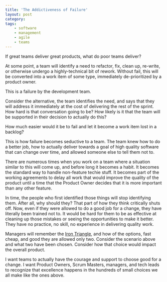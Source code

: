 ```yaml
---
title: 'The Addictiveness of Failure'
layout: post
category:
tags:
    - software
    - management
    - agile
    - teams
---
```


If great teams deliver great products, what do poor teams deliver?

At some point, a team will identify a need to refactor, fix, clean up, re-write, or otherwise undergo a highly-technical
bit of rework. Without fail, this will be converted into a work item of some type, immediately de-prioritized by a product owner.

This is a failure by the development team.

Consider the alternative, the team identifies the need, and says that they will address it immediately at the cost of
delivering the rest of the sprint. How hard is that conversation going to be? How likely is it that the team will be supported
in their decision to actually do this?

How much easier would it be to fail and let it become a work item lost in a backlog?

This is how failure becomes seductive to a team. The team knew how to do a better job, how to actually deliver towards a
goal of high quality software that can change over time, and allowed someone else to tell them not to.

There are numerous times when you work on a team where a situation similar to this will come up, and before long it becomes
a habit. It becomes the standard way to handle non-feature techie stuff. It becomes part of the working agreements to delay
all work that would improve the quality of the product until a time that the Product Owner decides that it is more important
than any other feature.

In time, the people who first identified those things will stop identifying them. After all, why should they? That part of
how they think critically shuts off. Now, even if they were allowed to do a good job for a change, they have literally been
trained not to. It would be hard for them to be as effective at cleaning up those mistakes or seeing the opportunities to make
it better. They have no practice, no skill, no experience in delivering quality work.

Managers will remember the [Iron Triangle](https://en.wikipedia.org/wiki/Project_management_triangle#.22Pick_any_two.22), and how
of the options, fast cheap, and good they are allowed only two. Consider the scenario above and what two have been chosen.
Consider how that choice would impact the overall product.

I want teams to actually have the courage and support to choose good for a change. I want Product Owners, Scrum Masters, managers,
and tech leads to recognize that excellence happens in the hundreds of small choices we all make like the ones above.





